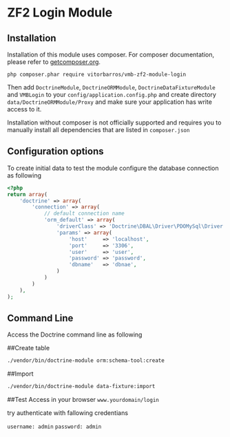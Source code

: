 # ZF2 Login Module

##  Installation

Installation of this module uses composer. For composer documentation, please refer to
[getcomposer.org](http://getcomposer.org/).

`php composer.phar require vitorbarros/vmb-zf2-module-login`

Then add `DoctrineModule`, `DoctrineORMModule`, `DoctrineDataFixtureModule` and `VMBLogin` to your `config/application.config.php` and create directory
`data/DoctrineORMModule/Proxy` and make sure your application has write access to it.

Installation without composer is not officially supported and requires you to manually install all dependencies
that are listed in `composer.json`

## Configuration options

To create initial data to test the module configure the database connection as following

```php
<?php
return array(
    'doctrine' => array(
        'connection' => array(
            // default connection name
            'orm_default' => array(
                'driverClass' => 'Doctrine\DBAL\Driver\PDOMySql\Driver',
                'params' => array(
                    'host'     => 'localhost',
                    'port'     => '3306',
                    'user'     => 'user',
                    'password' => 'password',
                    'dbname'   => 'dbnae',
                )
            )
        )
    ),
);
```
## Command Line
Access the Doctrine command line as following

##Create table
```sh
./vendor/bin/doctrine-module orm:schema-tool:create
```

##Import
```sh
./vendor/bin/doctrine-module data-fixture:import 
```

##Test
Access in your browser `www.yourdomain/login`

try authenticate with fallowing credentians

`username: admin`
`password: admin`

